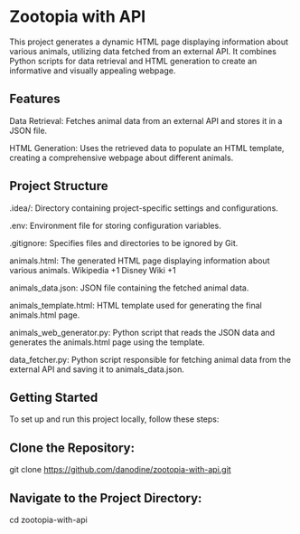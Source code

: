 # Zootopia with API
This project generates a dynamic HTML page displaying information about various animals, utilizing data fetched from an external API. It combines Python scripts for data retrieval and HTML generation to create an informative and visually appealing webpage.​

## Features
Data Retrieval: Fetches animal data from an external API and stores it in a JSON file.​

HTML Generation: Uses the retrieved data to populate an HTML template, creating a comprehensive webpage about different animals.​

## Project Structure
.idea/: Directory containing project-specific settings and configurations.​

.env: Environment file for storing configuration variables.​

.gitignore: Specifies files and directories to be ignored by Git.​

animals.html: The generated HTML page displaying information about various animals.​
Wikipedia
+1
Disney Wiki
+1

animals_data.json: JSON file containing the fetched animal data.​

animals_template.html: HTML template used for generating the final animals.html page.​

animals_web_generator.py: Python script that reads the JSON data and generates the animals.html page using the template.​

data_fetcher.py: Python script responsible for fetching animal data from the external API and saving it to animals_data.json.​

## Getting Started
To set up and run this project locally, follow these steps:

## Clone the Repository:
git clone https://github.com/danodine/zootopia-with-api.git

## Navigate to the Project Directory:
cd zootopia-with-api
